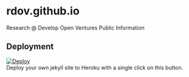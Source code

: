 # rdov.github.io
Research @ Develop Open Ventures Public Information

## Deployment
[![Deploy](https://www.herokucdn.com/deploy/button.png)](https://heroku.com/deploy)  
Deploy your own jekyll site to Heroku with a single click on this button.

